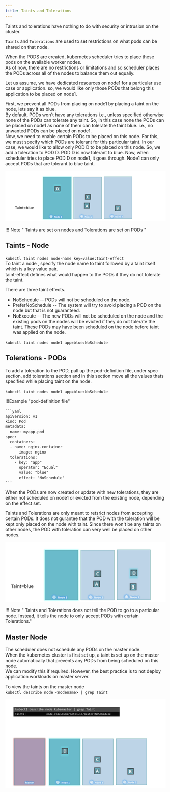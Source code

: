 ```yaml
---
title: Taints and Tolerations
---
```


Taints and tolerations have nothing to do with security or intrusion on the cluster.  

`Taints` and `Tolerations` are used to set restrictions on what pods can be shared on that node.  

When the PODS are created, kubernetes scheduler tries to place these pods on the available worker nodes.  
As of now, there are no restrictions or limitations and so scheduler places the PODs across all of the nodes to balance them out equally.  

Let us assume, we have dedicated resources on node1 for a particular use case or application. so, we would like only those PODs that belong this application to be placed on node1.   

First, we prevent all PODs from placing on node1 by placing a taint on the node, lets say it as blue.  
By default, PODs won't have any tolerations i.e., unless specified otherwise none of the PODs can tolerate any taint. So, in this case none the PODs can be placed on node1 as none of them can tolerate the taint blue.  i.e., no unwanted PODs can be placed on node1.  
Now, we need to enable certain PODs to be placed on this node. For this, we must specify which PODs are tolerant for this particular taint. In our case, we would like to allow only POD D to be placed on this node. So, we add a toleration to POD D. POD D is now tolerant to blue. Now, when scheduler tries to place POD D on node1, it goes through. Node1 can only accept PODs that are tolerant to blue taint.  

![Taints](Screens/taints.png)

!!! Note
    " Taints are set on nodes and Tolerations are set on PODs "

## Taints - Node

`kubectl taint nodes node-name key=value:taint-effect`    
To taint a node , specify the node name to taint followed by a taint itself which is a key value pair.   
taint-effect defines what would happen to the PODs if they do not tolerate the taint.   

There are three taint effects.  
* NoSchedule -- PODs will not be scheduled on the node.
* PreferNoSchedule -- The system will try to avoid placing a POD on the node but    that is not guaranteed. 
* NoExecute -- The new PODs will not be scheduled on the node and the existing pods on the nodes will be evicted if they do not tolerate the taint. These PODs may have been scheduled on the node before taint was applied on the node.   

`kubectl taint nodes node1 app=blue:NoSchedule`   

## Tolerations - PODs

To add a toleration to the POD, pull up the pod-definition file, under spec section, add tolerations section and in this section move all the values thats specified while placing taint on the node.  

`kubectl taint nodes node1 app=blue:NoSchedule`   

!!!Example "pod-definition file"

    ```yaml
    apiVersion: v1
    kind: Pod
    metadata: 
      name: myapp-pod
    spec:
      containers:
      - name: nginx-container
          image: nginx
      tolerations:
        - key: "app"
          operator: "Equal"
          value: "blue"
          effect: "NoSchedule"
    ```

When the PODs are now created or update with new tolerations, they are either not scheduled on node1 or evicted from the existing node, depending on the effect set.  

Taints and Tolerations are only meant to retsrict nodes from accepting certain PODs. It does not gurantee that the POD with the toleration will be kept only placed on the node with taint. Since there won't be any taints on other nodes, the POD with toleration can very well be placed on other nodes.

![accept](Screens/accept.png)  

!!! Note
    " Taints and Tolerations does not tell the POD to go to a particular node. Instead, it tells the node to only accept PODs with certain Tolerations."

## Master Node

The scheduler does not schedule any PODs on the master node.   
When the kubernetes cluster is first set up, a taint is set up on the master node automatically that prevents any PODs from being scheduled on this node.  
We can modify this if required. However, the best practice is to not deploy application workloads on master server.  

To view the taints on the master node   
`kubectl describe node <nodename> | grep Taint`  

![master](Screens/master.png)












